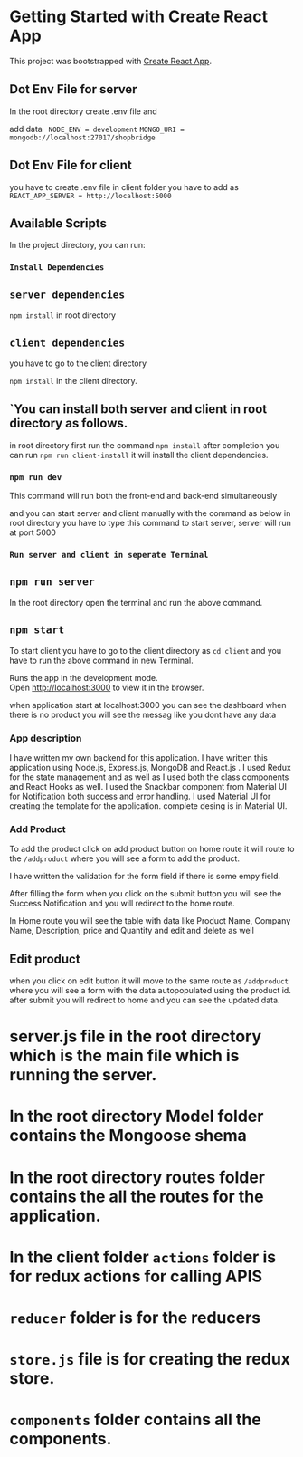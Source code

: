 # Getting Started with Create React App

This project was bootstrapped with [Create React App](https://github.com/facebook/create-react-app).

## Dot Env File for server

In the root directory create .env file and 

add data ` NODE_ENV = development`
         `MONGO_URI = mongodb://localhost:27017/shopbridge `


## Dot Env File for client
you have to create .env file in client folder
you have to add as `REACT_APP_SERVER = http://localhost:5000`


## Available Scripts

In the project directory, you can run:

### `Install Dependencies`

## `server dependencies`

`npm install` in root directory

## `client dependencies`

you have to go to the client directory

`npm install` in the client directory.

## `You can install both server and client in root directory as follows.

in root directory first run the command `npm install` after completion you can run
`npm run client-install` it will install the client dependencies.

### `npm run dev`

This command will run both the front-end and back-end simultaneously 

and you can start server and client manually with the command as below
in root directory you have to type this command to start server, server will run at port 5000

### `Run server and client in seperate Terminal`

## `npm run server` 
In the root directory open the terminal and run the above command.

## `npm start`
To start client you have to go to the client directory as `cd client` 
and you have to run the above command in new Terminal.


Runs the app in the development mode.\
Open [http://localhost:3000](http://localhost:3000) to view it in the browser.

when application start at localhost:3000 you can see the dashboard 
when there is no product you will see the messag like you dont have any data


### App description
I have written my own backend for this application.
I have written this application using Node.js, Express.js, MongoDB and React.js .
I used Redux for the state management and as well as I used both the class components and React Hooks as well.
I used the Snackbar component from Material UI for Notification both success and error handling.
I used Material UI for creating the template for the application. complete desing is in Material UI.



### Add Product

To add the product click on add product button on home route 
it will route to the `/addproduct` where you will see a form to add the product.

I have written the validation for the form field if there is some empy field.

After filling the form when you click on the submit button you will see the Success Notification
and you will redirect to the home route.

In Home route you will see the table with data like Product Name, Company Name, Description, price and Quantity
and edit and delete as well

## Edit product

when you click on edit button it will move to the same route as `/addproduct` where you will see a form with 
the data autopopulated using the product id. after submit you will redirect to home and you can see the updated data.

# server.js file in the root directory which is the main file which is running the server.

# In the root directory Model folder contains the Mongoose shema 

# In the root directory routes folder contains the all the routes for the application.

# In the client folder `actions` folder is for redux actions for calling APIS

# `reducer` folder is for the reducers 

# `store.js` file is for creating the redux store.

# `components` folder contains all the components.
